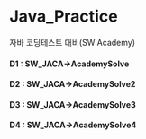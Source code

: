 # Java_Practice

자바 코딩테스트 대비(SW Academy)

#### D1 : SW_JACA->AcademySolve
#### D2 : SW_JACA->AcademySolve2
#### D3 : SW_JACA->AcademySolve3
#### D4 : SW_JACA->AcademySolve4
